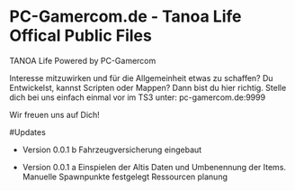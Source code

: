 # PC-Gamercom.de - Tanoa Life Offical Public Files
TANOA Life Powered by PC-Gamercom


Interesse mitzuwirken und für die Allgemeinheit etwas zu schaffen? Du Entwickelst, kannst Scripten oder Mappen?
Dann bist du hier richtig. Stelle dich bei uns einfach einmal vor im TS3 unter: pc-gamercom.de:9999

Wir freuen uns auf Dich!

#Updates

- Version 0.0.1 b
 Fahrzeugversicherung eingebaut

- Version 0.0.1 a
 Einspielen der Altis Daten und Umbenennung der Items.
 Manuelle Spawnpunkte festgelegt
 Ressourcen planung
